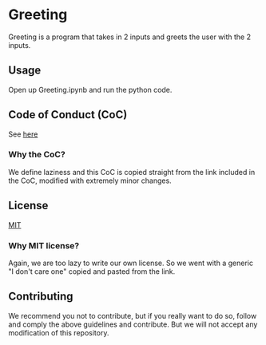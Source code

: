 # Greeting  
Greeting is a program that takes in 2 inputs and greets the user with the 2 inputs.

## Usage
Open up Greeting.ipynb and run the python code.

## Code of Conduct (CoC)
See [here](https://github.com/bes140/Greeting/blob/master/CODE-OF-CONDUCT.md)

### Why the CoC?
We define laziness and this CoC is copied straight from the link included in the CoC, modified with extremely minor changes.

## License  
[MIT](https://choosealicense.com/licenses/mit/)

### Why MIT license?
Again, we are too lazy to write our own license. So we went with a generic "I don't care one" copied and pasted from the link.

## Contributing
We recommend you not to contribute, but if you really want to do so, follow and comply the above guidelines and contribute. But we will not accept any modification of this repository.
